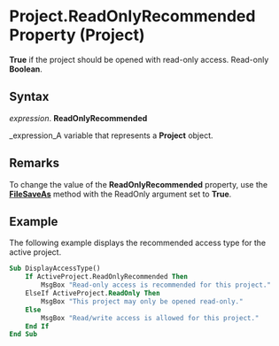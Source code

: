 
# Project.ReadOnlyRecommended Property (Project)

 **True** if the project should be opened with read-only access. Read-only **Boolean**.


## Syntax

 _expression_. **ReadOnlyRecommended**

 _expression_A variable that represents a  **Project** object.


## Remarks

To change the value of the  **ReadOnlyRecommended** property, use the **[FileSaveAs](0b5fe86c-28ea-5a9e-53df-5a83030c0d20.md)** method with the ReadOnly argument set to **True**.


## Example

The following example displays the recommended access type for the active project.


```vb
Sub DisplayAccessType() 
    If ActiveProject.ReadOnlyRecommended Then 
        MsgBox "Read-only access is recommended for this project." 
    ElseIf ActiveProject.ReadOnly Then 
        MsgBox "This project may only be opened read-only." 
    Else 
        MsgBox "Read/write access is allowed for this project." 
    End If 
End Sub
```

